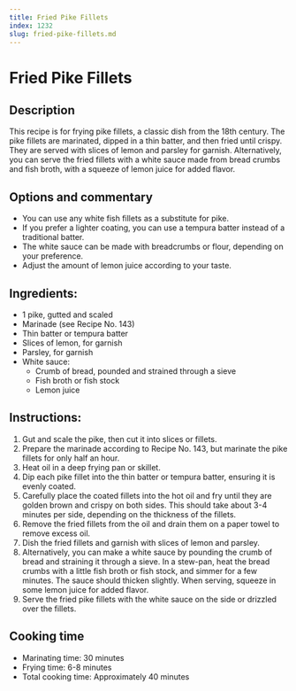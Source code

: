 ```yaml
---
title: Fried Pike Fillets
index: 1232
slug: fried-pike-fillets.md
---
```


# Fried Pike Fillets

## Description
This recipe is for frying pike fillets, a classic dish from the 18th century. The pike fillets are marinated, dipped in a thin batter, and then fried until crispy. They are served with slices of lemon and parsley for garnish. Alternatively, you can serve the fried fillets with a white sauce made from bread crumbs and fish broth, with a squeeze of lemon juice for added flavor.

## Options and commentary
- You can use any white fish fillets as a substitute for pike.
- If you prefer a lighter coating, you can use a tempura batter instead of a traditional batter.
- The white sauce can be made with breadcrumbs or flour, depending on your preference.
- Adjust the amount of lemon juice according to your taste.

## Ingredients:
- 1 pike, gutted and scaled
- Marinade (see Recipe No. 143)
- Thin batter or tempura batter
- Slices of lemon, for garnish
- Parsley, for garnish
- White sauce:
  - Crumb of bread, pounded and strained through a sieve
  - Fish broth or fish stock
  - Lemon juice

## Instructions:
1. Gut and scale the pike, then cut it into slices or fillets.
2. Prepare the marinade according to Recipe No. 143, but marinate the pike fillets for only half an hour.
3. Heat oil in a deep frying pan or skillet.
4. Dip each pike fillet into the thin batter or tempura batter, ensuring it is evenly coated.
5. Carefully place the coated fillets into the hot oil and fry until they are golden brown and crispy on both sides. This should take about 3-4 minutes per side, depending on the thickness of the fillets.
6. Remove the fried fillets from the oil and drain them on a paper towel to remove excess oil.
7. Dish the fried fillets and garnish with slices of lemon and parsley.
8. Alternatively, you can make a white sauce by pounding the crumb of bread and straining it through a sieve. In a stew-pan, heat the bread crumbs with a little fish broth or fish stock, and simmer for a few minutes. The sauce should thicken slightly. When serving, squeeze in some lemon juice for added flavor.
9. Serve the fried pike fillets with the white sauce on the side or drizzled over the fillets.

## Cooking time
- Marinating time: 30 minutes
- Frying time: 6-8 minutes
- Total cooking time: Approximately 40 minutes